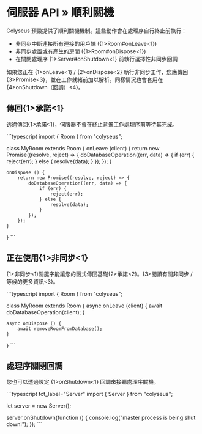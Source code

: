 # 伺服器 API » 順利關機

Colyseus 預設提供了順利關機機制。這些動作會在處理序自行終止前執行：

- 非同步中斷連接所有連接的用戶端 ({1>Room#onLeave<1})
- 非同步處置或有產生的房間 ({1>Room#onDispose<1})
- 在關閉處理序 {1>Server#onShutdown<1} 前執行選擇性非同步回調

如果您正在 {1>onLeave<1} / {2>onDispose<2} 執行非同步工作，您應傳回 {3>Promise<3}，並在工作就緒前加以解析。同樣情況也會套用在 {4>onShutdown（回調）<4}。


## 傳回{1>承諾<1}

透過傳回{1>承諾<1}，伺服器不會在終止背景工作處理序前等待其完成。

\`\`\`typescript import { Room } from "colyseus";

class MyRoom extends Room { onLeave (client) { return new Promise((resolve, reject) => { doDatabaseOperation((err, data) => { if (err) { reject(err); } else { resolve(data); } }); }); }

    onDispose () {
        return new Promise((resolve, reject) => {
            doDatabaseOperation((err, data) => {
                if (err) {
                    reject(err);
                } else {
                    resolve(data);
                }
            });
        });
    }
} \`\`\`

## 正在使用{1>非同步<1}

{1>非同步<1}關鍵字能讓您的函式傳回基礎{2>承諾<2}。{3>閱讀有關非同步 / 等候的更多資訊<3}。

\`\`\`typescript import { Room } from "colyseus";

class MyRoom extends Room { async onLeave (client) { await doDatabaseOperation(client); }

    async onDispose () {
        await removeRoomFromDatabase();
    }
} \`\`\`

## 處理序關閉回調

您也可以透過設定 {1>onShutdown<1} 回調來接聽處理序關機。

\`\`\`typescript fct\_label="Server" import { Server } from "colyseus";

let server = new Server();

server.onShutdown(function () { console.log("master process is being shut down!"); }); \`\`\`
